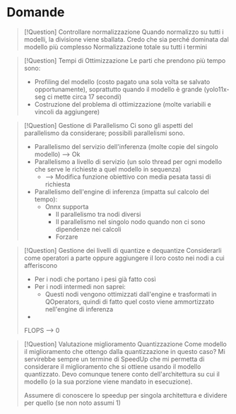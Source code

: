 # Domande

> [!Question] Controllare normalizzazione
> Quando normalizzo su tutti i modelli, la divisione viene sballata. Credo che sia perché dominata dal modello più complesso
> Normalizzazione totale su tutti i termini


> [!Question] Tempi di Ottimizzazione
> Le parti che prendono più tempo sono:
> - Profiling del modello (costo pagato una sola volta se salvato opportunamente), soprattutto quando il modello è grande (yolo11x-seg ci mette circa 17 secondi)
> - Costruzione del problema di ottimizzazione (molte variabili e vincoli da aggiungere)


> [!Question] Gestione di Parallelismo
> Ci sono gli aspetti del parallelismo da considerare; possibili parallelismi sono. 
> - Parallelismo del servizio dell'inferenza (molte copie del singolo modello) --> Ok
> - Parallelismo a livello di servizio (un solo thread per ogni modello che serve le richieste a quel modello in sequenza)
> 	- --> Modifica funzione obiettivo con media pesata tassi di richiesta
> - Parallelismo dell'engine di inferenza (impatta sul calcolo del tempo): 
> 	- Onnx supporta 
> 		- Il parallelismo tra nodi diversi 
> 		- Il parallelismo nel singolo nodo quando non ci sono dipendenze nei calcoli
> 		- Forzare 
> 	


> [!Question] Gestione dei livelli di quantize e dequantize
> Considerarli come operatori a parte oppure aggiungere il loro costo nei nodi a cui afferiscono
> - Per i nodi che portano i pesi già fatto così
> - Per i nodi intermedi non saprei:
> 	- Questi nodi vengono ottimizzati dall'engine e trasformati in QOperators, quindi di fatto quel costo viene ammortizzato nell'engine di inferenza
> -
> FLOPS --> 0


> [!Question] Valutazione miglioramento Quantizzazione
> Come modello il miglioramento che ottengo dalla quantizzazione in questo caso? Mi servirebbe sempre un termine di SpeedUp che mi permetta di considerare il miglioramento che si ottiene usando il modello quantizzato.
> Devo comunque tenere conto dell'architettura su cui il modello (o la sua porzione viene mandato in esecuzione).
> 
> Assumere di conoscere lo speedup per singola architettura e dividere per quello (se non noto assumi 1)

